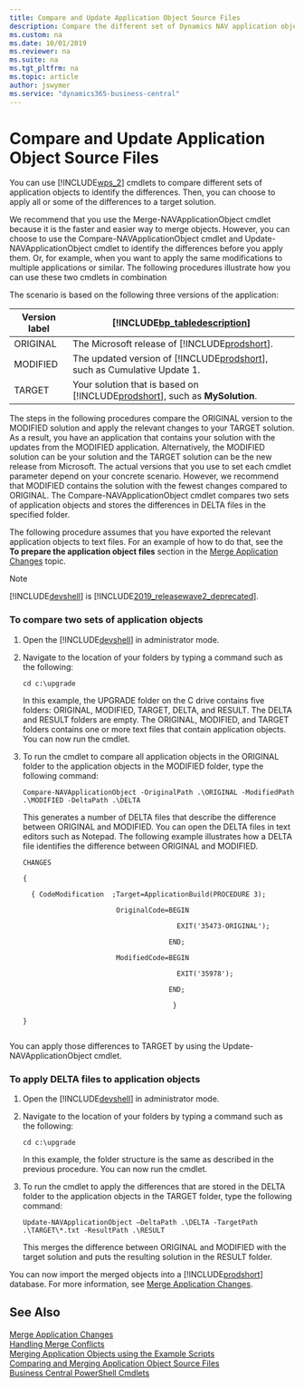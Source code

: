 ```yaml
---
title: Compare and Update Application Object Source Files
description: Compare the different set of Dynamics NAV application objects using Windows PowerShell cmdlets and apply all or some differences to the target solution.
ms.custom: na
ms.date: 10/01/2019
ms.reviewer: na
ms.suite: na
ms.tgt_pltfrm: na
ms.topic: article
author: jswymer
ms.service: "dynamics365-business-central"
---
```

# Compare and Update Application Object Source Files
You can use [!INCLUDE[wps_2](../developer/includes/wps_2_md.md)] cmdlets to compare different sets of application objects to identify the differences. Then, you can choose to apply all or some of the differences to a target solution.  
  
 We recommend that you use the Merge-NAVApplicationObject cmdlet because it is the faster and easier way to merge objects. However, you can choose to use the Compare-NAVApplicationObject cmdlet and Update-NAVApplicationObject cmdlet to identify the differences before you apply them. Or, for example, when you want to apply the same modifications to multiple applications or similar. The following procedures illustrate how you can use these two cmdlets in combination  
  
 The scenario is based on the following three versions of the application:  
  
|Version label|[!INCLUDE[bp_tabledescription](../developer/includes/bp_tabledescription_md.md)]|  
|-------------------|---------------------------------------|  
|ORIGINAL|The Microsoft release of [!INCLUDE[prodshort](../developer/includes/prodshort.md)].|  
|MODIFIED|The updated version of [!INCLUDE[prodshort](../developer/includes/prodshort.md)], such as Cumulative Update 1.|  
|TARGET|Your solution that is based on [!INCLUDE[prodshort](../developer/includes/prodshort.md)], such as **MySolution**.|  
  
 The steps in the following procedures compare the ORIGINAL version to the MODIFIED solution and apply the relevant changes to your TARGET solution. As a result, you have an application that contains your solution with the updates from the MODIFIED application. Alternatively, the MODIFIED solution can be your solution and the TARGET solution can be the new release from Microsoft. The actual versions that you use to set each cmdlet parameter depend on your concrete scenario. However, we recommend that MODIFIED contains the solution with the fewest changes compared to ORIGINAL. The Compare-NAVApplicationObject cmdlet compares two sets of application objects and stores the differences in DELTA files in the specified folder.  
  
 The following procedure assumes that you have exported the relevant application objects to text files. For an example of how to do that, see the **To prepare the application object files** section in the [Merge Application Changes](merge-application-changes.md) topic.  

>[!NOTE]
> [!INCLUDE[devshell](../developer/includes/devshell.md)] is [!INCLUDE[2019_releasewave2_deprecated](../includes/2019_releasewave2_deprecated.md)].
  
### To compare two sets of application objects  
  
1.  Open the [!INCLUDE[devshell](../developer/includes/devshell.md)] in administrator mode.  
  
2.  Navigate to the location of your folders by typing a command such as the following:  
  
    ```  
    cd c:\upgrade  
    ```  
  
     In this example, the UPGRADE folder on the C drive contains five folders: ORIGINAL, MODIFIED, TARGET, DELTA, and RESULT. The DELTA and RESULT folders are empty. The ORIGINAL, MODIFIED, and TARGET folders contains one or more text files that contain application objects. You can now run the cmdlet.  
  
3.  To run the cmdlet to compare all application objects in the ORIGINAL folder to the application objects in the MODIFIED folder, type the following command:  
  
    ```  
    Compare-NAVApplicationObject -OriginalPath .\ORIGINAL -ModifiedPath .\MODIFIED -DeltaPath .\DELTA  
    ```  
  
     This generates a number of DELTA files that describe the difference between ORIGINAL and MODIFIED. You can open the DELTA files in text editors such as Notepad. The following example illustrates how a DELTA file identifies the difference between ORIGINAL and MODIFIED.  
  
    ```  
    CHANGES  
  
    {  
  
      { CodeModification  ;Target=ApplicationBuild(PROCEDURE 3);   
  
                           OriginalCode=BEGIN  
  
                                          EXIT('35473-ORIGINAL');   
  
                                        END;  
  
                           ModifiedCode=BEGIN  
  
                                          EXIT('35978');   
  
                                        END;   
  
                                         }  
  
    }  
  
    ```  
  
 You can apply those differences to TARGET by using the Update-NAVApplicationObject cmdlet.  
  
### To apply DELTA files to application objects  
  
1.  Open the [!INCLUDE[devshell](../developer/includes/devshell.md)] in administrator mode.  
  
2.  Navigate to the location of your folders by typing a command such as the following:  
  
    ```  
    cd c:\upgrade  
    ```  
  
     In this example, the folder structure is the same as described in the previous procedure. You can now run the cmdlet.  
  
3.  To run the cmdlet to apply the differences that are stored in the DELTA folder to the application objects in the TARGET folder, type the following command:  
  
    ```  
    Update-NAVApplicationObject –DeltaPath .\DELTA -TargetPath .\TARGET\*.txt -ResultPath .\RESULT  
    ```  
  
     This merges the difference between ORIGINAL and MODIFIED with the target solution and puts the resulting solution in the RESULT folder.  
  
 You can now import the merged objects into a [!INCLUDE[prodshort](../developer/includes/prodshort.md)] database. For more information, see [Merge Application Changes](merge-application-changes.md).  
  
## See Also  
 [Merge Application Changes](merge-application-changes.md)   
 [Handling Merge Conflicts](Handling-Merge-Conflicts.md)   
 [Merging Application Objects using the Example Scripts](Merging-Application-Objects-using-the-Example-Scripts.md)   
 [Comparing and Merging Application Object Source Files](Comparing-and-Merging-Application-Object-Source-Files.md)  
 [Business Central PowerShell Cmdlets](https://docs.microsoft.com/en-us/powershell/business-central/overview)